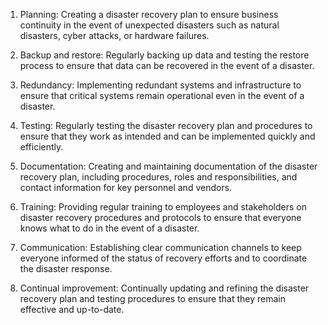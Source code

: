 1. Planning: Creating a disaster recovery plan to ensure business continuity in the event of unexpected disasters such as natural disasters, cyber attacks, or hardware failures.

2. Backup and restore: Regularly backing up data and testing the restore process to ensure that data can be recovered in the event of a disaster.

3. Redundancy: Implementing redundant systems and infrastructure to ensure that critical systems remain operational even in the event of a disaster.

4. Testing: Regularly testing the disaster recovery plan and procedures to ensure that they work as intended and can be implemented quickly and efficiently.

5. Documentation: Creating and maintaining documentation of the disaster recovery plan, including procedures, roles and responsibilities, and contact information for key personnel and vendors.

6. Training: Providing regular training to employees and stakeholders on disaster recovery procedures and protocols to ensure that everyone knows what to do in the event of a disaster.

7. Communication: Establishing clear communication channels to keep everyone informed of the status of recovery efforts and to coordinate the disaster response.

8. Continual improvement: Continually updating and refining the disaster recovery plan and testing procedures to ensure that they remain effective and up-to-date.